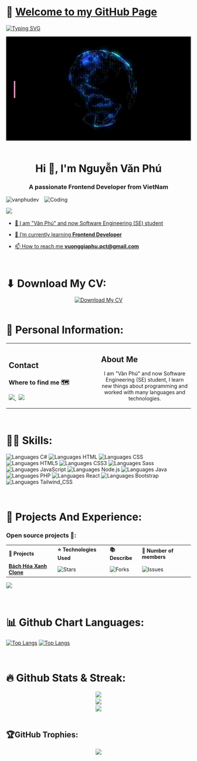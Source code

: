 # 👋 [Welcome to my GitHub Page](https://github.com/VanPhuDev)
[![Typing SVG](https://readme-typing-svg.herokuapp.com?font=Fira+Code&size=200&duration=1000&pause=1000&color=F718D4&center=true&vCenter=true&random=false&width=3000&height=290&lines=Welcome+to+My+Github+Page;Hi+There+!;I'm+V%C4%83n+Ph%C3%BA+Dev)](https://git.io/typing-svg)

<div align="center">
  <img src="https://raw.githubusercontent.com/vanphudev/vanphudev/main/profile.gif" alt="Hi There! I'm Văn Phú" />
</div>

<br/>

<h1 align="center">Hi 👋, I'm Nguyễn Văn Phú</h1>
<h3 align="center">A passionate Frontend Developer from VietNam</h3>
<img align="right" alt="Coding" width="400" src="https://cdn.dribbble.com/users/1162077/screenshots/3848914/programmer.gif">

<p align="left"> <img width="200px" src="https://komarev.com/ghpvc/?username=vanphudev&color=green&style=plastic" alt="vanphudev" /> </p>

<p align="left"> <a href="https://www.facebook.com/vanphu.huit" target="blank"><img  width="200px" src="https://img.shields.io/badge/Facebook-1877F2?style=for-the-badge&logo=facebook&logoColor=white" />  </p>

- 🔭 I am "Văn Phú" and now Software Engineering (SE) student
  
- 🌱 I’m currently learning **Frontend Developer**

- 📫 How to reach me **vuonggiaphu.pct@gmail.com**

<br/>

# ⬇ Download My CV:
<div align="center">
  <a href="https://github.com/VanPhuDev">
     <img width="400px" src="https://img.shields.io/badge/Click here to Download CV-1DB954?style=flat-square&logoColor=white&color=blue" alt="Download My CV" title="Download My CV">
  </a>
</div>

<br/>

# 🔭 Personal Information: 
<table width="100%">
  <tr>
    <td width="50%">
      <h2>Contact</h2>
      <h3>Where to find me 🗺️</h3>
           <a width="100%" href="mailto:vuonggiaphu.pct@gmail.com" target="_blank">
          <img src="https://img.shields.io/badge/Gmail-D14836?style=for-the-badge&logo=gmail&logoColor=white" />
      </a>
        &nbsp;
      <a width="100%" height="auto" href="https://www.facebook.com/vanphu.huit" target="_blank">
          <img src="https://img.shields.io/badge/Facebook-1877F2?style=for-the-badge&logo=facebook&logoColor=white" />
     </a>
    </td>
    <td width="50%">
      <h2>About Me</h2>
      <p align="center">
        I am "Văn Phú" and now Software Engineering (SE) student, I learn new things about programming and worked with many languages and technologies.
      </p>
      <p align="center">
      </p>
    </td>
  </tr>
</table>


<br/>

# 👨‍💻 Skills:
![Languages C#](https://img.shields.io/badge/C%23-239120?style=for-the-badge&logo=c-sharp&logoColor=white)
![Languages HTML](https://img.shields.io/badge/HTML-239120?style=for-the-badge&logo=html5&logoColor=white)
![Languages CSS](https://img.shields.io/badge/CSS-239120?&style=for-the-badge&logo=css3&logoColor=white)
![Languages HTML5](https://img.shields.io/badge/HTML5-E34F26?style=for-the-badge&logo=html5&logoColor=white)
![Languages CSS3](https://img.shields.io/badge/CSS3-1572B6?style=for-the-badge&logo=css3&logoColor=white)
![Languages Sass](https://img.shields.io/badge/Sass-CC6699?style=for-the-badge&logo=sass&logoColor=white)
![Languages JavaScript](https://img.shields.io/badge/JavaScript-F7DF1E?style=for-the-badge&logo=javascript&logoColor=black)
![Languages Node.js](https://img.shields.io/badge/Node.js-43853D?style=for-the-badge&logo=node.js&logoColor=white)
![Languages Java](https://img.shields.io/badge/Java-ED8B00?style=for-the-badge&logo=openjdk&logoColor=white)
![Languages PHP](https://img.shields.io/badge/PHP-777BB4?style=for-the-badge&logo=php&logoColor=white)
![Languages React](https://img.shields.io/badge/React-20232A?style=for-the-badge&logo=react&logoColor=61DAFB)
![Languages Bootstrap](https://img.shields.io/badge/Bootstrap-563D7C?style=for-the-badge&logo=bootstrap&logoColor=white)
![Languages Tailwind_CSS](https://img.shields.io/badge/Tailwind_CSS-38B2AC?style=for-the-badge&logo=tailwind-css&logoColor=white)

<br/>

# 🚀 Projects And Experience:
<h3>Open source projects 🌟:</h3>

<table width="100%">
  <tr>
    <td><b>🎁 Projects</b></td>
    <td><b>⭐ Technologies Used</b></td>
    <td><b>📚 Describe</b></td>
    <td><b>👤 Number of members</b></td>
  </tr>
  <tr>
    <td><a href="https://github.com/VanPhuDev""><b>Bách Hóa Xanh Clone</b></a></td>
    <td><img alt="Stars" src="https://img.shields.io/github/stars/EmadBeltaje/flutter_getx_template?style=flat-square&labelColor=343b41"/></td>
    <td><img alt="Forks" src="https://img.shields.io/github/forks/EmadBeltaje/flutter_getx_template?style=flat-square&labelColor=343b41"/></td>
    <td><img alt="Issues" src="https://img.shields.io/github/issues/EmadBeltaje/flutter_getx_template?style=flat-square&labelColor=343b41"/></td>
  </tr>
</table>

[![](https://github-readme-stats.vercel.app/api/pin/?username=vanphudev&repo=website_bachhoaxanh_clone)]()

<br/>

# 📊 Github Chart Languages:
[![Top Langs](https://github-readme-stats.vercel.app/api/top-langs/?username=vanphudev&layout=donut-vertical)]()
[![Top Langs](https://github-readme-stats.vercel.app/api/top-langs/?username=vanphudev&layout=pie)]()

<br/>

# 🔥 Github Stats & Streak:
<div align="center">
  <img  src="https://github-readme-stats.vercel.app/api?username=vanphudev&theme=radical&hide_border=false&include_all_commits=false&count_private=false"/><br/>
  <img  src="https://github-readme-streak-stats.herokuapp.com/?user=vanphudev&theme=radical&hide_border=false"/><br/>
  <img  src="https://github-readme-stats.vercel.app/api/top-langs/?username=vanphudev&theme=radical&hide_border=false&include_all_commits=false&count_private=false&layout=compact"/>
</div>

<br/>

## 🏆GitHub Trophies:
<div align="center">
  <img  src="https://github-trophies.vercel.app/?username=vanphudev&theme=radical&no-frame=false&no-bg=false&margin-w=4"/>
</div>
